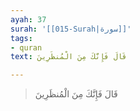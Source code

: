 ```yaml
---
ayah: 37
surah: '[[015-Surah|سورة]]'
tags:
- quran
text: قَالَ فَإِنَّكَ مِنَ الْمُنظَرِينَ

---
```

> قَالَ فَإِنَّكَ مِنَ الْمُنظَرِينَ
